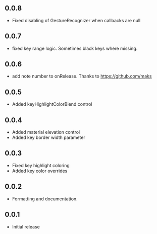 ## 0.0.8

* Fixed disabling of GestureRecognizer when callbacks are null

## 0.0.7

* fixed key range logic. Sometimes black keys where missing.

## 0.0.6

* add note number to onRelease. Thanks to https://github.com/maks

## 0.0.5

* Added keyHighlightColorBlend control

## 0.0.4

* Added material elevation control
* Added key border width parameter

## 0.0.3

* Fixed key highlight coloring
* Added key color overrides

## 0.0.2

* Formatting and documentation.

## 0.0.1

* Initial release
